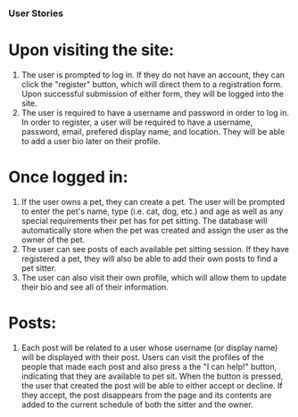 ### User Stories

# Upon visiting the site:
1. The user is prompted to log in. If they do not have an account, they can click the "register" button, which will direct them to a registration form. Upon successful submission of either form, they will be logged into the site.
2. The user is required to have a username and password in order to log in. In order to register, a user will be required to have a username, password, email, prefered display name, and location. They will be able to add a user bio later on their profile.

# Once logged in:
1. If the user owns a pet, they can create a pet. The user will be prompted to enter the pet's name, type (i.e. cat, dog, etc.) and age as well as any special requirements their pet has for pet sitting. The database will automatically store when the pet was created and assign the user as the owner of the pet.  
2. The user can see posts of each available pet sitting session. If they have registered a pet, they will also be able to add their own posts to find a pet sitter.
3. The user can also visit their own profile, which will allow them to update their bio and see all of their information.

# Posts:
1. Each post will be related to a user whose username (or display name) will be displayed with their post. Users can visit the profiles of the people that made each post and also press a the "I can help!" button, indicating that they are available to pet sit. When the button is pressed, the user that created the post will be able to either accept or decline. If they accept, the post disappears from the page and its contents are added to the current schedule of both the sitter and the owner.

